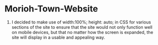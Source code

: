 # Morioh-Town-Website

1. I decided to make use of width:100%; height: auto; in CSS for various sections
of the site to ensure that the site would not only function well
on mobile devices, but that no matter how the screen is expanded, the
site will display in a usable and appealing way.

